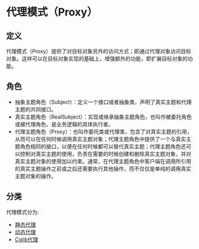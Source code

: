 # 代理模式（Proxy）

## 定义

代理模式（Proxy）提供了对目标对象另外的访问方式；即通过代理对象访问目标对象。这样可以在目标对象实现的基础上，增强额外的功能，即扩展目标对象的功能。

## 角色

- 抽象主题角色（Subject）：定义一个接口或者抽象类，声明了真实主题和代理主题的共同接口。
- 真实主题角色（RealSubject）：实现或继承抽象主题角色，也叫作被委托角色或被代理角色，是业务逻辑的具体执行者。
- 代理主题角色（Proxy）：也叫作委托类或代理类，包含了对真实主题的引用，从而可以在任何时候调用真实主题对象；代理主题角色中提供了一个与真实主题角色相同的接口，以便在任何时候都可以替代真实主题；代理主题角色还可以控制对真实主题的使用，负责在需要的时候创建和删除真实主题对象，并对真实主题对象的使用加以约束。通常，在代理主题角色中客户端在调用所引用的真实主题操作之前或之后还需要执行其他操作，而不仅仅是单纯的调用真实主题对象的操作。

## 分类

代理模式分为:

- [静态代理](src/main/java/org/springframework/cloud/pattern/statics '静态代理')
- [动态代理](src/main/java/org/springframework/cloud/pattern/dynamics '动态代理')
- [Cglib代理](src/main/java/org/springframework/cloud/pattern/cglib 'Cglib代理')
